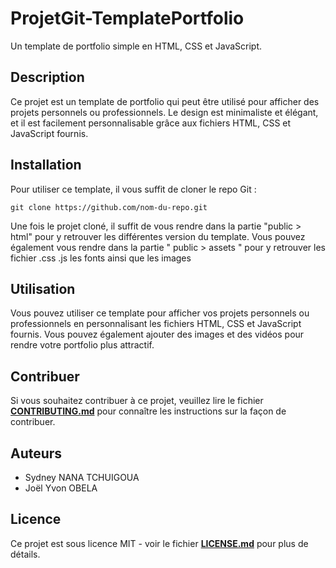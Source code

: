 # ProjetGit-TemplatePortfolio

Un template de portfolio simple en HTML, CSS et JavaScript.

## **Description**

Ce projet est un template de portfolio qui peut être utilisé pour afficher des projets personnels ou professionnels. Le design est minimaliste et élégant, et il est facilement personnalisable grâce aux fichiers HTML, CSS et JavaScript fournis.

## **Installation**

Pour utiliser ce template, il vous suffit de cloner le repo Git :

```
git clone https://github.com/nom-du-repo.git
```

Une fois le projet cloné, il suffit de vous rendre dans la partie "public > html" pour y retrouver les différentes version du template.
Vous pouvez également vous rendre dans la partie " public > assets " pour y retrouver les fichier .css .js les fonts ainsi que les images


## **Utilisation**

Vous pouvez utiliser ce template pour afficher vos projets personnels ou professionnels en personnalisant les fichiers HTML, CSS et JavaScript fournis. Vous pouvez également ajouter des images et des vidéos pour rendre votre portfolio plus attractif.

## **Contribuer**

Si vous souhaitez contribuer à ce projet, veuillez lire le fichier **[CONTRIBUTING.md](CONTRIBUTING.md)** pour connaître les instructions sur la façon de contribuer.

## **Auteurs**

- Sydney NANA TCHUIGOUA
- Joël Yvon OBELA

## **Licence**

Ce projet est sous licence MIT - voir le fichier **[LICENSE.md](LICENSE.md)** pour plus de détails.